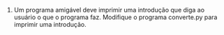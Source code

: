 1.	Um programa amigável deve imprimir uma introdução que diga ao usuário o que o programa faz. Modifique o programa converte.py 
para imprimir uma introdução.